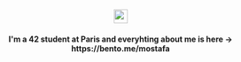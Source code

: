 <h1 align="center"><img src="https://raw.githubusercontent.com/Tarikul-Islam-Anik/Animated-Fluent-Emojis/master/Emojis/Hand%20gestures/Victory%20Hand%20Medium-Light%20Skin%20Tone.png" alt="Victory Hand Medium-Light Skin Tone" width="25" height="25" /></h1>
<h4 align="center">I'm a 42 student at Paris and everyhting about me is here → https://bento.me/mostafa</h4>
